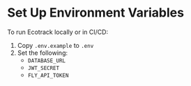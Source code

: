 # Set Up Environment Variables

To run Ecotrack locally or in CI/CD:

1. Copy `.env.example` to `.env`
2. Set the following:
   - `DATABASE_URL`
   - `JWT_SECRET`
   - `FLY_API_TOKEN`
